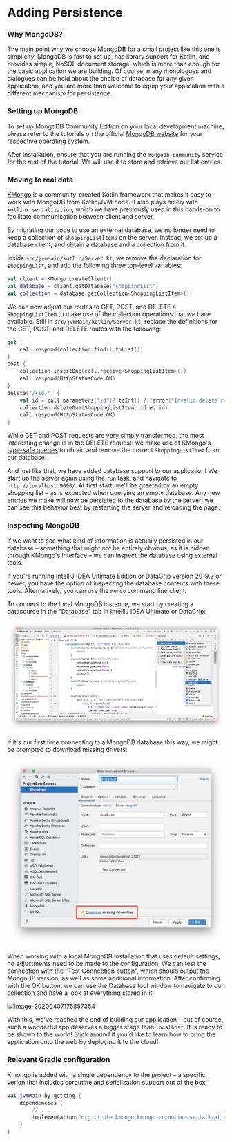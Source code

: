 # Adding Persistence

### Why MongoDB?

The main point why we choose MongoDB for a small project like this one is simplicity. MongoDB is fast to set up, has library support for Kotlin, and provides simple, NoSQL document storage, which is more than enough for the basic application we are building. Of course, many monologues and dialogues can be held about the choice of database for any given application, and you are more than welcome to equip your application with a different mechanism for persistence.

### Setting up MongoDB

To set up MongoDB Community Edition on your local development machine, please refer to the tutorials on the official [MongoDB website](https://docs.mongodb.com/manual/installation/#mongodb-community-edition-installation-tutorials) for your respective operating system.

After installation, ensure that you are running the `mongodb-community` service for the rest of the tutorial. We will use it to store and retrieve our list entries.

### Moving to real data

[KMongo](https://litote.org/kmongo/) is a community-created Kotlin framework that makes it easy to work with MongoDB from Kotlin/JVM code. It also plays nicely with `kotlinx.serialization`, which we have previously used in this hands-on to facilitate communication between client and server.

By migrating our code to use an external database, we no longer need to keep a collection of `shoppingListItems`  on the server. Instead, we set up a database client, and obtain a database and a collection from it.

Inside `src/jvmMain/kotlin/Server.kt`, we remove the declaration for `shoppingList`, and add the following three top-level variables:

```kotlin
val client = KMongo.createClient()
val database = client.getDatabase("shoppingList")
val collection = database.getCollection<ShoppingListItem>()
```

We can now adjust our routes to GET, POST, and DELETE a `ShoppingListItem` to make use of the collection operations that we have available. Still in `src/jvmMain/kotlin/Server.kt`, replace the definitions for the GET, POST, and DELETE routes with the following:

```kotlin
get {
    call.respond(collection.find().toList())
}
post {
    collection.insertOne(call.receive<ShoppingListItem>())
    call.respond(HttpStatusCode.OK)
}
delete("/{id}") {
    val id = call.parameters["id"]?.toInt() ?: error("Invalid delete request")
    collection.deleteOne(ShoppingListItem::id eq id)
    call.respond(HttpStatusCode.OK)
}
```

While GET and POST requests are very simply transformed, the most interesting change is in the DELETE request: we make use of KMongo's [type-safe queries](https://litote.org/kmongo/typed-queries/) to obtain and remove the correct `ShoppingListItem` from our database.

And just like that, we have added database support to our application! We start up the server again using the `run` task, and navigate to `http://localhost:9090/`. At first start, we'll be greeted by an empty shopping list – as is expected when querying an empty database. Any new entries we make will now be persisted to the database by the server; we can see this behavior best by restarting the server and reloading the page.

### Inspecting MongoDB

If we want to see what kind of information is actually persisted in our database – something that might not be entirely obvious, as it is hidden through KMongo's interface – we can inspect the database using external tools.

If you're running IntelliJ IDEA Ultimate Edition or DataGrip version 2019.3 or newer, you have the option of inspecting the database contents with these tools. Alternatively, you can use the `mongo` command line client.

To connect to the local MongoDB instance, we start by creating a datasource in the "Database" tab in IntelliJ IDEA Ultimate or DataGrip:

![](./assets/mongodb_data_source.png)

If it's our first time connecting to a MongoDB database this way, we might be prompted to download missing drivers:

![](./assets/download_missing_drivers.png)

When working with a local MongoDB installation that uses default settings, no adjustments need to be made to the configuration. We can test the connection with the "Test Connection button", which should output the MongoDB version, as well as some additional information. After confirming with the OK button, we can use the Database tool window to navigate to our collection and have a look at everything stored in it.

![image-20200407175857354](/assets/image-20200407175857354.png)

With this, we've reached the end of building our application – but of course, such a wonderful app deserves a bigger stage than `localhost`. It is ready to be shown to the world! Stick around if you'd like to learn how to bring the application onto the web by deploying it to the cloud!

### Relevant Gradle configuration

Kmongo is added with a single dependency to the project – a specific verion that includes coroutine and serialization support out of the box:

```kotlin
val jvmMain by getting {
    dependencies {
        // . . .
        implementation("org.litote.kmongo:kmongo-coroutine-serialization:3.12.2")
    }
}
```